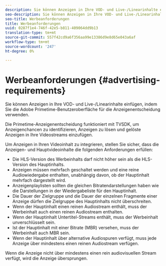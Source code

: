 ```yaml
---
description: Sie können Anzeigen in Ihre VOD- und Live-/Linearinhalte einfügen, indem Sie die Adobe Primetime-Benutzeroberfläche für die Anzeigenentscheidung verwenden.
seo-description: Sie können Anzeigen in Ihre VOD- und Live-/Linearinhalte einfügen, indem Sie die Adobe Primetime-Benutzeroberfläche für die Anzeigenentscheidung verwenden.
seo-title: Werbeanforderungen
title: Werbeanforderungen
uuid: 0287f1e4-746f-42e5-b811-409064dd9b13
translation-type: tm+mt
source-git-commit: 557f42cd9a6f356aa99e13386d9e8d65e043a6af
workflow-type: tm+mt
source-wordcount: '247'
ht-degree: 0%

---
```



# Werbeanforderungen {#advertising-requirements}

Sie können Anzeigen in Ihre VOD- und Live-/Linearinhalte einfügen, indem Sie die Adobe Primetime-Benutzeroberfläche für die Anzeigenentscheidung verwenden.

<!--<a id="section_A2966DC850E140FE9400A1D9E412F819"></a>-->

Die Primetime-Anzeigenentscheidung funktioniert mit TVSDK, um Anzeigenchancen zu identifizieren, Anzeigen zu lösen und gelöste Anzeigen in Ihre Videostreams einzufügen.

Um Anzeigen in Ihren Videoinhalt zu integrieren, stellen Sie sicher, dass die Anzeigen- und Hauptvideoinhalte die folgenden Anforderungen erfüllen:

* Die HLS-Version des Werbeinhalts darf nicht höher sein als die HLS-Version des Hauptinhalts.
* Anzeigen müssen mehrfach geschaltet werden und eine reine Audiowiedergabe enthalten, unabhängig davon, ob der Hauptinhalt mehrfach dargestellt wird.
* Anzeigenplaylisten sollten die gleichen Bitratendarstellungen haben wie die Darstellungen in der Wiedergabeliste für den Hauptinhalt.
* Die Dauer der Zielgruppe und die Dauer der einzelnen Fragmente einer Anzeige dürfen die Zielgruppe des Hauptinhalts nicht überschreiten.
* Wenn der Hauptinhalt einen reinen Audiostream enthält, muss der Werbeinhalt auch einen reinen Audiostream enthalten.
* Wenn der Hauptinhalt Untertitel-Streams enthält, muss der Werbeinhalt unverschlüsselt sein.
* Ist der Hauptinhalt mit einer Bitrate (MBR) versehen, muss der Werbeinhalt auch MBR sein.
* Wenn der Hauptinhalt über alternative Audiospuren verfügt, muss jede Anzeige über mindestens einen reinen Audiostream verfügen.

Wenn die Anzeige nicht über mindestens einen rein audiovisuellen Stream verfügt, wird die Anzeige übersprungen.